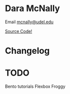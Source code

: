 # Dara McNally
Email mcnally@udel.edu

[Source Code!](https://github.com/demc5656/demc5656.github.io.git)

# Changelog

# TODO
Bento tutorials
Flexbox Froggy
